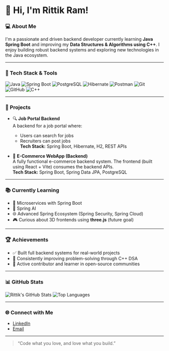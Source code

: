# 👋 Hi, I'm Rittik Ram!

### 💻 About Me
I'm a passionate and driven backend developer currently learning **Java Spring Boot** and improving my **Data Structures & Algorithms using C++**. I enjoy building robust backend systems and exploring new technologies in the Java ecosystem.

---

### 🧰 Tech Stack & Tools

![Java](https://img.shields.io/badge/Java-ED8B00?style=for-the-badge&logo=java&logoColor=white)
![Spring Boot](https://img.shields.io/badge/Spring%20Boot-6DB33F?style=for-the-badge&logo=spring-boot&logoColor=white)
![PostgreSQL](https://img.shields.io/badge/PostgreSQL-316192?style=for-the-badge&logo=postgresql&logoColor=white)
![Hibernate](https://img.shields.io/badge/Hibernate-59666C?style=for-the-badge&logo=hibernate&logoColor=white)
![Postman](https://img.shields.io/badge/Postman-FF6C37?style=for-the-badge&logo=postman&logoColor=white)
![Git](https://img.shields.io/badge/Git-F05032?style=for-the-badge&logo=git&logoColor=white)
![GitHub](https://img.shields.io/badge/GitHub-000?style=for-the-badge&logo=github&logoColor=white)
![C++](https://img.shields.io/badge/C++-00599C?style=for-the-badge&logo=c%2B%2B&logoColor=white)

---

### 🚀 Projects

- 🔍 **Job Portal Backend**  
  A backend for a job portal where:
  - Users can search for jobs
  - Recruiters can post jobs  
  **Tech Stack:** Spring Boot, Hibernate, H2, REST APIs

- 🛒 **E-Commerce WebApp (Backend)**  
  A fully functional e-commerce backend system. The frontend (built using React + Vite) consumes the backend APIs.  
  **Tech Stack:** Spring Boot, Spring Data JPA, PostgreSQL

---

### 📚 Currently Learning

- 📌 Microservices with Spring Boot  
- 🤖 Spring AI  
- 🌐 Advanced Spring Ecosystem (Spring Security, Spring Cloud)  
- 🎮 Curious about 3D frontends using **three.js** (future goal)

---

### 🏆 Achievements

- ✅ Built full backend systems for real-world projects  
- 🧠 Consistently improving problem-solving through C++ DSA  
- 🔧 Active contributor and learner in open-source communities

---

### 📊 GitHub Stats

![Rittik's GitHub Stats](https://github-readme-stats.vercel.app/api?username=RittikRam&show_icons=true&theme=tokyonight)
![Top Languages](https://github-readme-stats.vercel.app/api/top-langs/?username=RittikRam&layout=compact&theme=tokyonight)

---

### 🌐 Connect with Me

- [LinkedIn](www.linkedin.com/in/rittik-ram-aaa979209)
- [Email](mailto:hrittickramspi40@gmail.com)

---

> “Code what you love, and love what you build.”
